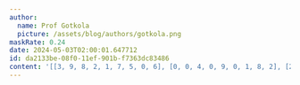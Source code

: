 ```yaml
---
author:
  name: Prof Gotkola
  picture: /assets/blog/authors/gotkola.png
maskRate: 0.24
date: 2024-05-03T02:00:01.647712
id: da2133be-08f0-11ef-901b-f7363dc83486
content: '[[3, 9, 8, 2, 1, 7, 5, 0, 6], [0, 0, 4, 0, 9, 0, 1, 8, 2], [2, 1, 6, 8, 5, 4, 0, 3, 7], [0, 8, 9, 5, 4, 0, 6, 2, 3], [4, 5, 2, 6, 0, 3, 0, 1, 9], [1, 0, 3, 0, 0, 9, 4, 5, 0], [8, 3, 1, 9, 6, 0, 2, 7, 4], [9, 4, 7, 1, 3, 2, 8, 0, 5], [6, 2, 5, 4, 0, 0, 3, 9, 0]]'
---
```

